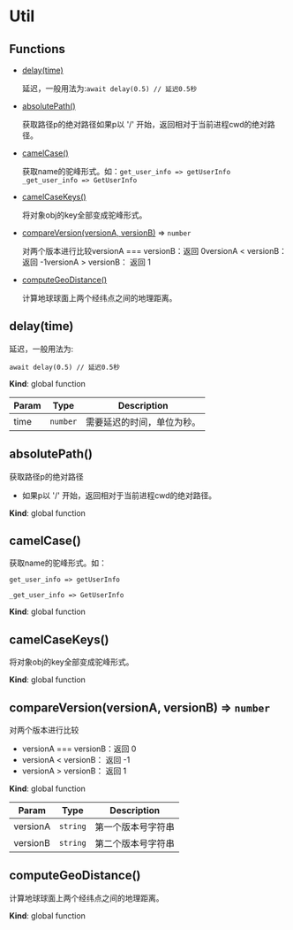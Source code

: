 # Util

## Functions

- [delay(time)](#delay)

  延迟，一般用法为:`await delay(0.5) // 延迟0.5秒 `

- [absolutePath()](#absolutePath)

  获取路径p的绝对路径如果p以 '/' 开始，返回相对于当前进程cwd的绝对路径。

- [camelCase()](#camelCase)

  获取name的驼峰形式。如：`get_user_info => getUserInfo _get_user_info => GetUserInfo `

- [camelCaseKeys()](#camelCaseKeys)

  将对象obj的key全部变成驼峰形式。

- [compareVersion(versionA, versionB)](#compareVersion) ⇒ `number`

  对两个版本进行比较versionA === versionB：返回 0versionA < versionB： 返回 -1versionA > versionB： 返回 1

- [computeGeoDistance()](#computeGeoDistance)

  计算地球球面上两个经纬点之间的地理距离。

<a name="delay"></a>

## delay(time)

延迟，一般用法为:

```
await delay(0.5) // 延迟0.5秒
```

**Kind**: global function  

| Param | Type     | Description                |
| ----- | -------- | -------------------------- |
| time  | `number` | 需要延迟的时间，单位为秒。 |

<a name="absolutePath"></a>

## absolutePath()

获取路径p的绝对路径

- 如果p以 '/' 开始，返回相对于当前进程cwd的绝对路径。

**Kind**: global function   <a name="camelCase"></a>

## camelCase()

获取name的驼峰形式。如：

```
get_user_info => getUserInfo
```

```
_get_user_info => GetUserInfo
```

**Kind**: global function   <a name="camelCaseKeys"></a>

## camelCaseKeys()

将对象obj的key全部变成驼峰形式。

**Kind**: global function   <a name="compareVersion"></a>

## compareVersion(versionA, versionB) ⇒ `number`

对两个版本进行比较

- versionA === versionB：返回 0
- versionA < versionB： 返回 -1
- versionA > versionB： 返回 1

**Kind**: global function  

| Param    | Type     | Description        |
| -------- | -------- | ------------------ |
| versionA | `string` | 第一个版本号字符串 |
| versionB | `string` | 第二个版本号字符串 |

<a name="computeGeoDistance"></a>

## computeGeoDistance()

计算地球球面上两个经纬点之间的地理距离。

**Kind**: global function 